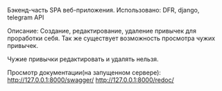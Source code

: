 Бэкенд-часть SPA веб-приложения. 
Использовано: DFR, django, telegram API

Описание:
Создание, редактирование, удаление привычек для проработки себя.
Так же существует возможность просмотра чужих привычек.

Чужие привычки редактировать и удалять нельзя.

Просмотр документации(на запущенном сервере):
http://127.0.0.1:8000/swagger/
http://127.0.0.1:8000/redoc/